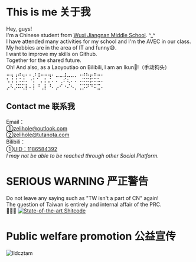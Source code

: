 # This is me 关于我
Hey, guys! \
I'm a Chinese student from [Wuxi Jiangnan Middle School](https://jiangnan.wxeic.cn/). ^_^ \
I have attended many activities for my school and I'm the AVEC in our class.\
My hobbies are in the area of IT and funny😅.\
I want to improve my skills on Github. \
Together for the shared future.\
Oh! And also, as a Laoyoutiao on Bilibili, I am an Ikun🤩!（手动狗头）\
⠤⢤⢠⠴⢤⠄⠄⡰⢰⠤⠤⢤⠄⣀⣀⣰⣀⣀⡀⠠⠴⠦⡤⠶⠤⠄\
⢣⢸⢸⠨⠼⠄⠐⡇⠁⡄⡇⡌⠄⠄⢀⠎⢆⠄⠄⠠⠭⠭⡯⠭⠥⠄\
⡠⠣⡨⠭⢍⡇⠄⡇⠘⢀⡇⠘⠄⡠⠊⠐⠌⠢⡀⢈⡩⠝⠙⠭⣉⠄
## Contact me 联系我
Email：\
①zelihole@outlook.com\
②zelihole@tutanota.com\
Bilibili：\
①[UID：1186584392](https://space.bilibili.com/1186584392)\
_I may not be able to be reached through other Social Platform._
# SERIOUS WARNING 严正警告
Do not leave any saying such as "TW isn't a part of CN" again!\
The question of Taiwan is entirely and internal affair of the PRC.\
🤭🤭🤭
[![State-of-the-art Shitcode](https://img.shields.io/static/v1?label=State-of-the-art&message=Shitcode&color=7B5804)](https://github.com/trekhleb/state-of-the-art-shitcode)
# Public welfare promotion 公益宣传
![lldcztam](https://i2.100024.xyz/2023/06/08/129p8t1.webp)
